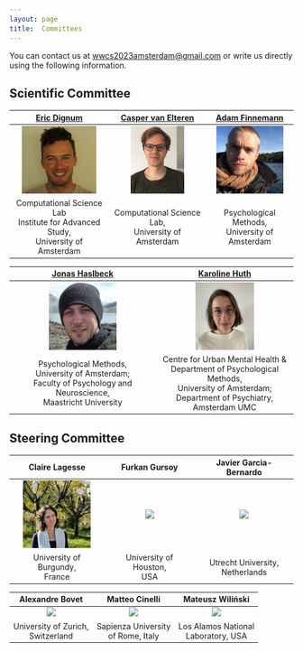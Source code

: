 ```yaml
---
layout: page
title:  Committees
---
```


You can contact us at [wwcs2023amsterdam@gmail.com](mailto:wwcs2023amsterdam@gmail.com) or write us directly using the following information.

## Scientific Committee

|[Eric Dignum](https://www.linkedin.com/in/ericdignum/)|[Casper van Elteren](cvaneleteren.github.io)|[Adam Finnemann](https://afinnemann.github.io/afinnemann/)|
|:-------------------------:|:-------------------------:|:-------------------------:|
|<img src="/assets/image23/committee/eric.png" height="120px"  />| <img src="/assets/image23/committee/casper.jpg" height="120px"  />| <img src="/assets/image23/committee/adam.png" height="120px"  />|
|Computational Science Lab <br> Institute for Advanced Study, <br> University of Amsterdam | Computational Science Lab, <br> University of Amsterdam | Psychological Methods,<br>  University of Amsterdam |

|[Jonas Haslbeck](https://jonashaslbeck.com/)|[Karoline Huth](https://twitter.com/karoline_huth)|
|:-------------------------:|:-------------------------:|
|<img src="/assets/image23/committee/jonas.jpg" height="120px"  />| <img src="/assets/image23/committee/karoline.jpg" height="120px"  />|
| Psychological Methods, <br> University of Amsterdam;<br>  Faculty of Psychology and Neuroscience, <br> Maastricht University | Centre for Urban Mental Health & <br> Department of Psychological Methods, <br> University of Amsterdam; <br> Department of Psychiatry, <br> Amsterdam UMC |


## Steering Committee

|Claire Lagesse|Furkan Gursoy|Javier Garcia-Bernardo|
|:-------------------------:|:-------------------------:|:-------------------------:|
|<img src="/assets/image/claire.jpg" height="120px" /> | <img src="/assets/image/furkan.jpg" height="120px" /> | <img src="/assets/image/javier.jpg" height="120px"  /> | 
|University of Burgundy, <br> France|University of Houston, <br> USA|Utrecht University, <br>  Netherlands|

|Alexandre Bovet|Matteo Cinelli|Mateusz Wiliński|
|:-------------------------:|:-------------------------:|:-------------------------:|
|<img src="/assets/image/alex.jpg" height="120px" /> | <img src="/assets/image/matteo.jpg" height="120px"/> | <img src="/assets/image/mateusz.jpg" height="120px"  />|
|University of Zurich, <br> Switzerland| Sapienza University <br> of Rome, Italy | Los Alamos National <br> Laboratory, USA|
